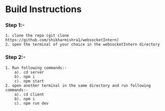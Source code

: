 # Build Instructions
### Step 1:-
    1. clone the repo (git clone https://github.com/shikharmishra1/websocketIntern)
    2. open the terminal of your choice in the websocketIntern directory
### Step 2:-
    1. Run following commands:-
        a). cd server 
        b). npm i
        c). npm start
    2. open another terminal in the same directory and run following commands:-
        a). cd client
        b). npm i
        c). npm run dev
      
    
